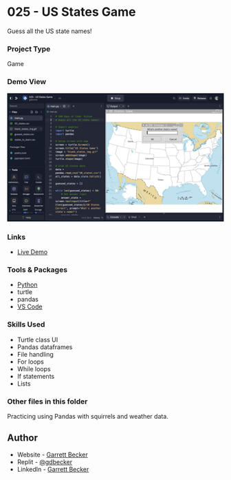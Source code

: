 # 025 - US States Game

Guess all the US state names!

### Project Type

Game

### Demo View

![](./025-us-states-game.jpg)

### Links

- [Live Demo](https://replit.com/@gdbecker/025-US-States-Game)

### Tools & Packages

- [Python](https://www.python.org)
- turtle
- pandas
- [VS Code](https://code.visualstudio.com)

### Skills Used

- Turtle class UI
- Pandas dataframes
- File handling
- For loops
- While loops
- If statements
- Lists

### Other files in this folder

Practicing using Pandas with squirrels and weather data.

## Author

- Website - [Garrett Becker]()
- Replit - [@gdbecker](https://replit.com/@gdbecker)
- LinkedIn - [Garrett Becker](https://www.linkedin.com/in/garrett-becker-923b4a106/)